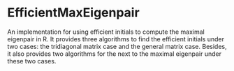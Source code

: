 # EfficientMaxEigenpair
An implementation for using efficient initials to compute the
maximal eigenpair in R. It provides three algorithms to find the efficient
initials under two cases: the tridiagonal matrix case and the general matrix
case. Besides, it also provides two algorithms for the next to the maximal 
eigenpair under these two cases.